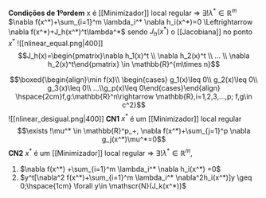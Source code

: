 **Condições de 1ºordem**
x é [[Minimizador]] local regular => $\exists ! \lambda^* \in \mathbb{R}^m$
$\nabla f(x^*)+\sum_{i=1}^m \lambda_i^* \nabla h_i(x^*)=0 \Leftrightarrow \nabla f(x^*)+J_h(x^*)^t\lambda^*$
sendo $J_h(x^*)$ o [[Jacobiana]] no ponto $x^*$
![[nlinear_equal.png|400]]
$$J_h(x)=\begin{pmatrix}\nabla h_1(x)^t \\ \nabla h_2(x)^t \\ ... \\ \nabla h_2(x)^t\end{pmatrix} \in \mathbb{R}^{m\times n}$$



$$\boxed{\begin{align}\min f(x)\\ \begin{cases} g_1(x)\leq 0\\ g_2(x)\leq 0\\ g_3(x)\leq 0\\ ...\\g_p(x)\leq 0\end{cases}\end{align} \hspace{2cm}f,g:\mathbb{R}^n\rightarrow \mathbb{R},i=1,2,3,...,p; f,g\in c^2}$$
![[nlinear_desigual.png|400]]
**CN1** 
$x^*$ é um [[Minimizador]] local regular 
$$\exists !\mu^* \in \mathbb{R}^p_+, \nabla f(x^*)+\sum_{j=1}^p \nabla g_j(x^*)\mu^*=0$$
**CN2**
$x^*$ é um [[Minimizador]] local regular => $\exists ! \lambda^* \in \mathbb{R}^m$,
1) $\nabla f(x^*) +\sum_{i=1}^m \lambda_i^* \nabla h_i(x^*) =0$
2) $y^t[\nabla^2 f(x^*)+\sum_{i=1}^m \lambda_i^* \nabla^2h_i(x^*)]y \geq 0;\hspace{1cm} \forall y\in \mathscr{N}(J_k(x^*))$ 